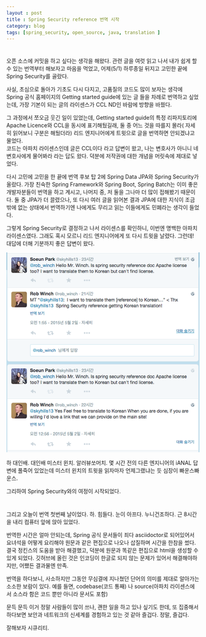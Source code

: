 ```yaml
---
layout : post
title : Spring Security reference 번역 시작
category: blog
tags: [spring_security, open_source, java, translation ]
---
```


#

오픈 소스에 커밋을 하고 싶다는 생각을 해왔다.
관련 글을 여럿 읽고 나서 내가 쉽게 할 수 있는 번역부터 해보자고 마음을 먹었고, 
어제(5/1) 하루종일 뒤지고 고민한 끝에 Spring Security를 골랐다.

사실, 초심으로 돌아가 기초도 다시 다지고, 고품질의 코드도 많이 보자는 생각에
Spring 공식 홈페이지의 Getting started guide에 있는 글 들을 차례로 번역하고 싶었는데,
가장 기본이 되는 글의 라이센스가 CCL ND인 바람에 방향을 바꿨다.

그 과정에서 쪼오금 웃긴 일이 있었는데,
Getting started guide의 특정 리파지토리에 Apache Licence와 CCL을 동시에 표기해뒀길래,
둘 중 어느 것을 따를지 몰라( 자세히 읽어보니 구분은 해뒀더라) 리드 엔지니어에게 트윗으로 글을 번역하면 안되겠냐고 물었다.  
코드는 아파치 라이센스인데 글은 CCL이다 라고 답변이 왔고, 나는 변호사가 아니니 네 변호사에게 물어봐라 라는 답도 왔다.
덕분에 저작권에 대한 개념을 머릿속에 제대로 넣었다.  

다시 고민에 고민을 한 끝에 번역 후보 탑 2에 Spring Data JPA와 Spring Security가 올랐다.
가장 친숙한 Spring Framework와 Spring Boot, Spring Batch는 이미 좋은 개발자분들이 번역을 하고 계시고,
나머지 중, 저 둘을 그나마 더 많이 접해봤기 때문이다.
둘 중 JPA가 더 끌렸으나, 또 다시 여러 글을 읽어본 결과 JPA에 대한 지식이 조금 밖에 없는 상태에서 번역하기엔 나에게도 무리고 읽는 이들에게도 민폐라는 생각이 들었다.

그렇게 Spring Security로 결정하고 나서 라이센스를 확인하니, 이번엔 명백한 아파치 라이센스였다.
그래도 혹시 모르니 리드 엔지니어에게 또 다시 트윗을 날렸다. 그런데! 대답에 더해 기분까지 좋은 답변이 왔다.

![미스터윈치 트위터 캡쳐](/images/posts/2015/5/mrwinch_twit.png)

하 대인배. 대인배 미스터 윈치. 알러뷰쏘머치. 
몇 시간 전의 다른 엔지니어의 iANAL 답변에 풀죽어 있었는데 미스터 윈치의 트윗을 읽자마자 언제그랬냐는 듯 심장이 빠운스빠운스. 

그리하여 Spring Security와의 여정이 시작되었다.


#

그리고 오늘이 번역 첫번째 날이었다.
하. 힘들다. 눈이 아프다. 누니건조하다.
근 8시간을 내리 컴퓨터 앞에 앉아 있었다.

번역한 시간은 얼마 안되는데, Spring 공식 문서들이 죄다 asciidoctor로 되어있어서
요녀석을 어떻게 요리해야 원문과 같은 편집으로 나오나 삽질하며 시간을 한참을 썼다.
결국 정킨스의 도움을 받아 해결했고, 덕분에 원문과 똑같은 편집으로 html을 생성할 수 있게 되었다.
깃허브에 올린 것은 인코딩이 한글로 되지 않는 문제가 있어서 해결해야하지만, 어쨌든 결과물엔 만족.

번역을 하다보니, 사소하지만 그동안 무심결에 지나쳤던 단어의 의미를 제대로 알아가는 소소한 보람이 있다.
예를 들면, codebase(코드 통째) 나 source(아파치 라이센스에서 소스라 함은 코드 뿐만 아니라 문서도 포함)

문득 문득 이거 정말 사람들이 많이 쓰나, 괜한 일을 하고 있나 싶기도 한데,
또 집중해서 하다보면 보안과 네트워크의 신세계를 경험하고 있는 것 같아 즐겁다.
정말, 즐겁다.

잘해보자 시큐리티. 
